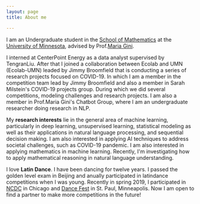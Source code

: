 ```yaml
---
layout: page
title: About me

---
```


I am an Undergraduate student in the [School of Mathematics](https://math.umn.edu/) at the [University of Minnesota](https://twin-cities.umn.edu/), advised by Prof.[Maria Gini](https://www-users.cs.umn.edu/~gini/). 

I interned at CenterPoint Energy as a data analyst supervised by TengranLiu. After that I joined a collaboration between Ecolab and UMN (Ecolab-UMN) leaded by Jimmy Broomfield that is conducting a series of research projects focused on COVID-19. In which I am a member in the competition team lead by Jimmy Broomfield and also a member in Sarah Milstein's COVID-19 projects group. During which we did several competitions, modeling challenges and research projects. I am also a member in Prof.Maria Gini's Chatbot Group, where I am an undergraduate researcher doing research in NLP. 

My **research interests** lie in the general area of machine learning, particularly in deep learning, unsupervised learning, statistical modeling as well as their applications in natural language processing, and sequential decision making. I am also interested in applying AI techniques to address societal challenges, such as COVID-19 pandemic. I am also interested in applying mathematics in machine learning. Recently, I'm investigating how to apply mathematical reasoning in natural language understanding.

I love **Latin Dance**. I have been dancing for twelve years. I passed the golden level exam in Beijing and anually participated in latindance competitions when I was young. Recently in spring 2019, I participated in [NCDC](https://usadancencdc.org/) in Chicago and [Dance Fest](http://udancefest.com/) in St. Paul, Minneapolis. Now I am open to find a partner to make more competitions in the future! 
